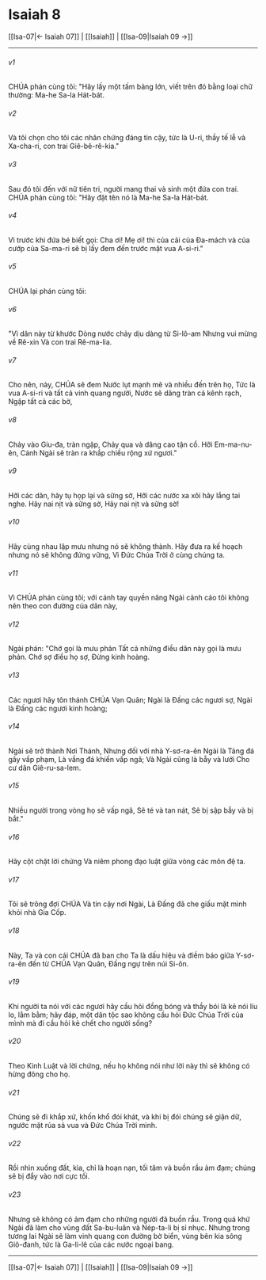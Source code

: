 # Isaiah 8

[[Isa-07|← Isaiah 07]] | [[Isaiah]] | [[Isa-09|Isaiah 09 →]]
***



###### v1 
CHÚA phán cùng tôi: "Hãy lấy một tấm bảng lớn, viết trên đó bằng loại chữ thường: Ma-he Sa-la Hát-bát. 

###### v2 
Và tôi chọn cho tôi các nhân chứng đáng tin cậy, tức là U-ri, thầy tế lễ và Xa-cha-ri, con trai Giê-bê-rê-kia." 

###### v3 
Sau đó tôi đến với nữ tiên tri, người mang thai và sinh một đứa con trai. CHÚA phán cùng tôi: "Hãy đặt tên nó là Ma-he Sa-la Hát-bát. 

###### v4 
Vì trước khi đứa bé biết gọi: Cha ơi! Mẹ ơi! thì của cải của Đa-mách và của cướp của Sa-ma-ri sẽ bị lấy đem đến trước mặt vua A-si-ri." 

###### v5 
CHÚA lại phán cùng tôi: 

###### v6 
"Vì dân này từ khước Dòng nước chảy dịu dàng từ Si-lô-am Nhưng vui mừng về Rê-xin Và con trai Rê-ma-lia. 

###### v7 
Cho nên, này, CHÚA sẽ đem Nước lụt mạnh mẽ và nhiều đến trên họ, Tức là vua A-si-ri và tất cả vinh quang người, Nước sẽ dâng tràn cả kênh rạch, Ngập tất cả các bờ, 

###### v8 
Chảy vào Giu-đa, tràn ngập, Chảy qua và dâng cao tận cổ. Hỡi Em-ma-nu-ên, Cánh Ngài sẽ tràn ra khắp chiều rộng xứ ngươi." 

###### v9 
Hỡi các dân, hãy tụ họp lại và sững sờ, Hỡi các nước xa xôi hãy lắng tai nghe. Hãy nai nịt và sững sờ, Hãy nai nịt và sững sờ! 

###### v10 
Hãy cùng nhau lập mưu nhưng nó sẽ không thành. Hãy đưa ra kế hoạch nhưng nó sẽ không đứng vững, Vì Đức Chúa Trời ở cùng chúng ta. 

###### v11 
Vì CHÚA phán cùng tôi; với cánh tay quyền năng Ngài cảnh cáo tôi không nên theo con đường của dân này, 

###### v12 
Ngài phán: "Chớ gọi là mưu phản Tất cả những điều dân này gọi là mưu phản. Chớ sợ điều họ sợ, Đừng kinh hoàng. 

###### v13 
Các ngươi hãy tôn thánh CHÚA Vạn Quân; Ngài là Đấng các ngươi sợ, Ngài là Đấng các ngươi kinh hoàng; 

###### v14 
Ngài sẽ trở thành Nơi Thánh, Nhưng đối với nhà Y-sơ-ra-ên Ngài là Tảng đá gây vấp phạm, Là vầng đá khiến vấp ngã; Và Ngài cũng là bẫy và lưới Cho cư dân Giê-ru-sa-lem. 

###### v15 
Nhiều người trong vòng họ sẽ vấp ngã, Sẽ té và tan nát, Sẽ bị sập bẫy và bị bắt." 

###### v16 
Hãy cột chặt lời chứng Và niêm phong đạo luật giữa vòng các môn đệ ta. 

###### v17 
Tôi sẽ trông đợi CHÚA Và tin cậy nơi Ngài, Là Đấng đã che giấu mặt mình khỏi nhà Gia Cốp. 

###### v18 
Này, Ta và con cái CHÚA đã ban cho Ta là dấu hiệu và điềm báo giữa Y-sơ-ra-ên đến từ CHÚA Vạn Quân, Đấng ngự trên núi Si-ôn. 

###### v19 
Khi người ta nói với các ngươi hãy cầu hỏi đồng bóng và thầy bói là kẻ nói líu lo, lằm bằm; hãy đáp, một dân tộc sao không cầu hỏi Đức Chúa Trời của mình mà đi cầu hỏi kẻ chết cho người sống? 

###### v20 
Theo Kinh Luật và lời chứng, nếu họ không nói như lời này thì sẽ không có hừng đông cho họ. 

###### v21 
Chúng sẽ đi khắp xứ, khốn khổ đói khát, và khi bị đói chúng sẽ giận dữ, ngước mặt rủa sả vua và Đức Chúa Trời mình. 

###### v22 
Rồi nhìn xuống đất, kìa, chỉ là hoạn nạn, tối tăm và buồn rầu ảm đạm; chúng sẽ bị đẩy vào nơi cực tối. 

###### v23 
Nhưng sẽ không có ảm đạm cho những người đã buồn rầu. Trong quá khứ Ngài đã làm cho vùng đất Sa-bu-luân và Nép-ta-li bị sỉ nhục. Nhưng trong tương lai Ngài sẽ làm vinh quang con đường bờ biển, vùng bên kia sông Giô-đanh, tức là Ga-li-lê của các nước ngoại bang.

***
[[Isa-07|← Isaiah 07]] | [[Isaiah]] | [[Isa-09|Isaiah 09 →]]
